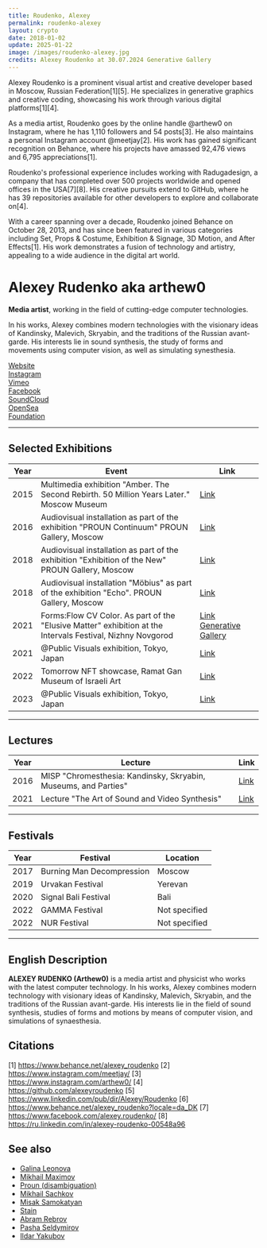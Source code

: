 ```yaml
---
title: Roudenko, Alexey
permalink: roudenko-alexey
layout: crypto
date: 2018-01-02
update: 2025-01-22
image: /images/roudenko-alexey.jpg
credits: Alexey Roudenko at 30.07.2024 Generative Gallery
---
```


Alexey Roudenko is a prominent visual artist and creative developer based in Moscow, Russian Federation[1][5]. He specializes in generative graphics and creative coding, showcasing his work through various digital platforms[1][4].

As a media artist, Roudenko goes by the online handle @arthew0 on Instagram, where he has 1,110 followers and 54 posts[3]. He also maintains a personal Instagram account @meetjay[2]. His work has gained significant recognition on Behance, where his projects have amassed 92,476 views and 6,795 appreciations[1].

Roudenko's professional experience includes working with Radugadesign, a company that has completed over 500 projects worldwide and opened offices in the USA[7][8]. His creative pursuits extend to GitHub, where he has 39 repositories available for other developers to explore and collaborate on[4].

With a career spanning over a decade, Roudenko joined Behance on October 28, 2013, and has since been featured in various categories including Set, Props & Costume, Exhibition & Signage, 3D Motion, and After Effects[1]. His work demonstrates a fusion of technology and artistry, appealing to a wide audience in the digital art world.

# Alexey Rudenko aka arthew0

**Media artist**, working in the field of cutting-edge computer technologies.

In his works, Alexey combines modern technologies with the visionary ideas of Kandinsky, Malevich, Skryabin, and the traditions of the Russian avant-garde. His interests lie in sound synthesis, the study of forms and movements using computer vision, as well as simulating synesthesia.

[Website](https://www.arthew0.ru/)  
[Instagram](https://www.instagram.com/arthew0/)  
[Vimeo](https://vimeo.com/arthew0)  
[Facebook](https://www.facebook.com/arthew0/)  
[SoundCloud](https://soundcloud.com/arthew0/)  
[OpenSea](https://opensea.io/arthew0)  
[Foundation](https://foundation.app/@arthew0)

---

## Selected Exhibitions

| **Year** | **Event**                                                                                   | **Link**                                                                                              |
|----------|---------------------------------------------------------------------------------------------|-------------------------------------------------------------------------------------------------------|
| 2015     | Multimedia exhibition "Amber. The Second Rebirth. 50 Million Years Later." Moscow Museum     | [Link](https://www.arthew0.ru/blog/amber/)                                                             |
| 2016     | Audiovisual installation as part of the exhibition "PROUN Continuum" PROUN Gallery, Moscow     | [Link](https://www.arthew0.ru/blog/proun-forms/)                                                       |
| 2018     | Audiovisual installation as part of the exhibition "Exhibition of the New" PROUN Gallery, Moscow | [Link](https://www.arthew0.ru/blog/correlation/)                                                       |
| 2018     | Audiovisual installation "Möbius" as part of the exhibition "Echo". PROUN Gallery, Moscow      | [Link](https://proun.am/echo/)                                                                         |
| 2021     | Forms:Flow CV Color. As part of the "Elusive Matter" exhibition at the Intervals Festival, Nizhny Novgorod | [Link](https://www.arthew0.ru/blog/flow_cv_colors/) [Generative Gallery](https://generativegallery.com/ggxintervals/) |
| 2021     | @Public Visuals exhibition, Tokyo, Japan                                                    | [Link](https://www.arthew0.ru/blog/artificalcreaturescollector/)                                       |
| 2022     | Tomorrow NFT showcase, Ramat Gan Museum of Israeli Art                                      | [Link](https://generativegallery.com/tomorrow-nft/)                                                    |
| 2023     | @Public Visuals exhibition, Tokyo, Japan                                                    | [Link](https://www.arthew0.ru/blog/artificalcreaturescontact/)                                         |

---

## Lectures

| **Year** | **Lecture**                                                                                     | **Link**                                                                                              |
|----------|-------------------------------------------------------------------------------------------------|-------------------------------------------------------------------------------------------------------|
| 2016     | MISP "Chromesthesia: Kandinsky, Skryabin, Museums, and Parties"                                   | [Link](http://www.mispxx-xxi.ru/lektsiya-hromesteziya-kandinskij-skryabin-muzei-i-vecherinki/)         |
| 2021     | Lecture "The Art of Sound and Video Synthesis"                                                   | [Link](https://moscowmusicschool.ru/events/iskusstvo-sinteza-zvuka-i-video/)                          |

---

## Festivals

| **Year** | **Festival**                        | **Location**          |
|----------|-------------------------------------|-----------------------|
| 2017     | Burning Man Decompression           | Moscow               |
| 2019     | Urvakan Festival                    | Yerevan              |
| 2020     | Signal Bali Festival                | Bali                 |
| 2022     | GAMMA Festival                      | Not specified        |
| 2022     | NUR Festival                        | Not specified        |

---

## English Description

**ALEXEY RUDENKO (Arthew0)** is a media artist and physicist who works with the latest computer technology. In his works, Alexey combines modern technology with visionary ideas of Kandinsky, Malevich, Skryabin, and the traditions of the Russian avant-garde. His interests lie in the field of sound synthesis, studies of forms and motions by means of computer vision, and simulations of synaesthesia.


## Citations

[1] https://www.behance.net/alexey_roudenko
[2] https://www.instagram.com/meetjay/
[3] https://www.instagram.com/arthew0/
[4] https://github.com/alexeyroudenko
[5] https://www.linkedin.com/pub/dir/Alexey/Roudenko
[6] https://www.behance.net/alexey_roudenko?locale=da_DK
[7] https://www.facebook.com/alexey.roudenko/
[8] https://ru.linkedin.com/in/alexey-roudenko-00548a96


## See also

- [Galina Leonova](galina-leonova)  
- [Mikhail Maximov](mikhail-maximov)  
- [Proun (disambiguation)](proun-disambiguation)  
- [Mikhail Sachkov](mi-sachkov)  
- [Misak Samokatyan](misak-samokatyan)  
- [Stain](stain)  
- [Abram Rebrov](abram-rebrov)  
- [Pasha Seldymirov](pasha-seldymirov)  
- [Ildar Yakubov](ildar-yakubov)
